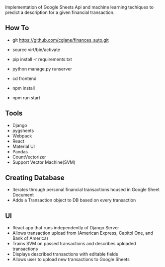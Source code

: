 Implementation of Google Sheets Api and machine learning techiques to predict a description for a given financial transaction.


## How To
- git https://github.com/cglane/finances_auto.git
- source virt/bin/activate
- pip install -r requirements.txt
- python manage.py runserver

- cd frontend
- npm install
- npm run start

## Tools

- Django
- pygsheets
- Webpack
- React
- Material UI
- Pandas
- CountVectorizer
- Support Vector Machine(SVM)


## Creating Database

- Iterates through personal financial transactions housed in Google Sheet Document
- Adds a Transaction object to DB based on every transaction 

## UI

- React app that runs independently of Django Server
- Allows transaction upload from (American Express, Capitol One, and Bank of America)
- Trains SVM on passed transactions and describes uploaded transactions
- Displays described transactions with editable fields
- Allows user to upload new transactions to Google Sheets
